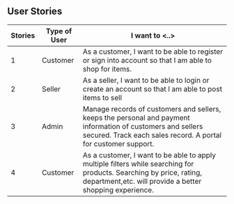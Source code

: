 ## User Stories

| Stories      | Type of User | I want to <..> | 
| --------     | ------------ | -------------- | 
| 1            |  Customer    |  As a customer, I want to be able to register or sign into account so that I am able to shop for items.              |                
| 2            |  Seller      |  As a seller, I want to be able to login or create an account so that I am able to post items to sell               |
| 3            |  Admin       |  Manage records of customers and sellers, keeps the personal and payment information of customers and sellers secured. Track each sales record. A portal for customer support. |
| 4            | Customer     |  As a customer, I want to be able to apply multiple filters while searching for products. Searching by price, rating, department,etc. will provide a better shopping experience. |                  
